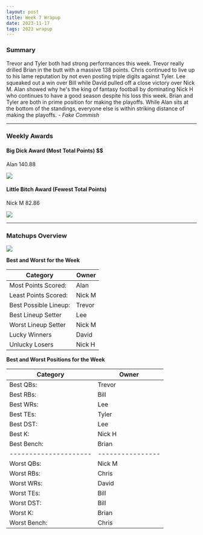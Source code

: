 ```yaml
---
layout: post
title: Week 7 Wrapup
date: 2023-11-17
tags: 2023 wrapup
---
```


### Summary
Trevor and Tyler both had strong performances this week. Trevor really drilled Brian in the butt with a massive 138 points. Chris continued to live up to his lame reputation by not even posting triple digits against Tyler. Lee squeaked out a win over Bill while David pulled off a close victory over Nick M.
Alan showed why he's the king of fantasy football by dominating Nick H who continues to have a good season despite his loss this week. 
Brian and Tyler are both in prime position for making the playoffs. While Alan sits at the bottom of the standings, everyone else is within striking distance of making the playoffs.  *- Fake Commish*

___

### Weekly Awards

#### Big Dick Award (Most Total Points) $$
Alan 140.88 

![](https://media1.giphy.com/media/NArYncatxjKZG/giphy.gif?cid=3aa7f812dv0r28a4zeir94g8a77okq8kijjj85k06vyk4n6x&ep=v1_gifs_search&rid=giphy.gif&ct=g)

#### Little Bitch Award (Fewest Total Points)
Nick M 82.86 

![](https://media3.giphy.com/media/3o7TKr3nzbh5WgCFxe/giphy.gif?cid=3aa7f812pwqphbal9rmr9tmlxmpaddgfw3xjzmhv2milyrvo&ep=v1_gifs_search&rid=giphy.gif&ct=g)


___

### Matchups Overview

![](../assets/img/matchup_2023-7.png)


**Best and Worst for the Week**


| Category              | Owner   |
|-----------------------|---------|
| Most Points Scored:   | Alan    |
| Least Points Scored:  | Nick M  |
| Best Possible Lineup: | Trevor  |
| Best Lineup Setter    | Lee     |
| Worst Lineup Setter   | Nick M  |
| Lucky Winners         | David   |
| Unlucky Losers        | Nick H  |


**Best and Worst Positions for the Week**


| Category              | Owner            |
|-----------------------|------------------|
| Best QBs:             | Trevor           |
| Best RBs:             | Bill             |
| Best WRs:             | Lee              |
| Best TEs:             | Tyler            |
| Best DST:             | Lee              |
| Best K:               | Nick H           |
| Best Bench:           | Brian            |
| --------------------- | ---------------- |
| Worst QBs:            | Nick M           |
| Worst RBs:            | Chris            |
| Worst WRs:            | David            |
| Worst TEs:            | Bill             |
| Worst DST:            | Bill             |
| Worst K:              | Brian            |
| Worst Bench:          | Chris            |

